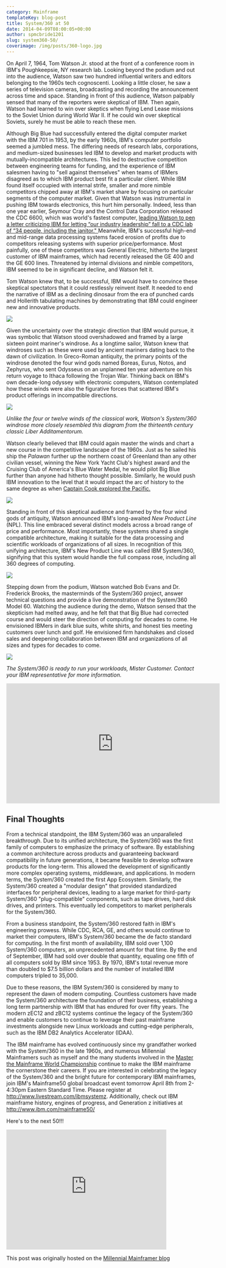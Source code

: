 ```yaml
---
category: Mainframe
templateKey: blog-post
title: System/360 at 50
date: 2014-04-09T08:00:05+00:00
author: spmcbride1201
slug: system360-50/
coverimage: /img/posts/360-logo.jpg
---
```


On April 7, 1964, Tom Watson Jr. stood at the front of a conference room in IBM's Poughkeepsie, NY research lab. Looking beyond the podium and out into the audience, Watson saw two hundred influential writers and editors belonging to the 1960s tech cognoscenti. Looking a little closer, he saw a series of television cameras, broadcasting and recording the announcement across time and space. Standing in front of this audience, Watson palpably sensed that many of the reporters were skeptical of IBM. Then again, Watson had learned to win over skeptics when flying Lend Lease missions to the Soviet Union during World War II. If he could win over skeptical Soviets, surely he must be able to reach these men.</p>

Although Big Blue had successfully entered the digital computer market with the IBM 701 in 1953, by the early 1960s, IBM's computer portfolio seemed a jumbled mess. The differing needs of research labs, corporations, and medium-sized businesses led IBM to develop and market products with mutually-incompatible architectures. This led to destructive competition between engineering teams for funding, and the experience of IBM salesmen having to "sell against themselves" when teams of IBMers disagreed as to which IBM product best fit a particular client. While IBM found itself occupied with internal strife, smaller and more nimble competitors chipped away at IBM's market share by focusing on particular segments of the computer market. Given that Watson was instrumental in pushing IBM towards electronics, this hurt him personally. Indeed, less than one year earlier, Seymour Cray and the Control Data Corporation released the CDC 6600, which was world's fastest computer, <a href="https://web.archive.org/web/20150915085305/http://www.computerhistory.org/revolution/supercomputers/10/33/62" target="_blank">leading Watson to pen a letter criticizing IBM for letting “our industry leadership” fall to a CDC lab of “34 people, including the janitor." </a>Meanwhile, IBM's successful high-end and mid-range data processing systems faced erosion of profits due to competitors releasing systems with superior price/performance. Most painfully, one of these competitors was General Electric, hitherto the largest customer of IBM mainframes, which had recently released the GE 400 and the GE 600 lines. Threatened by internal divisions and nimble competitors, IBM seemed to be in significant decline, and Watson felt it.

Tom Watson knew that, to be successful, IBM would have to convince these skeptical spectators that it could restlessly reinvent itself. It needed to end the narrative of IBM as a declining dinosaur from the era of punched cards and Hollerith tabulating machines by demonstrating that IBM could engineer new and innovative products.

![](/img/posts/360-logo.jpg)

Given the uncertainty over the strategic direction that IBM would pursue, it was symbolic that Watson stood overshadowed and framed by a large sixteen point mariner's windrose. As a longtime sailor, Watson knew that windroses such as these were used by ancient mariners dating back to the dawn of civilization. In Greco-Roman antiquity, the primary points of the windrose denoted the four wind gods named Boreas, Eurus, Notos, and Zephyrus, who sent Odysseus on an unplanned ten year adventure on his return voyage to Ithaca following the Trojan War. Thinking back on IBM's own decade-long odyssey with electronic computers, Watson contemplated how these winds were also the figurative forces that scattered IBM's product offerings in incompatible directions.

![](/img/posts/Paris-Compass.jpg)

<em>Unlike the four or twelve winds of the classical work, Watson's System/360 windrose more closely resembled this diagram from the thirteenth century classic </em><i>Liber Additamentorum. </i>

Watson clearly believed that IBM could again master the winds and chart a new course in the competitive landscape of the 1960s. Just as he sailed his ship the <em>Palawan</em> further up the northern coast of Greenland than any other civilian vessel, winning the New York Yacht Club's highest award and the Cruising Club of America's Blue Water Medal, he would pilot Big Blue further than anyone had hitherto thought possible. Similarly, he would push IBM innovation to the level that it would impact the arc of history to the same degree as when <a href="https://web.archive.org/web/20150915085305/http://www.yachtingmagazine.com/dozenpalawan" target="_blank">Captain Cook explored the Pacific.</a>

![](/img/posts/Watson-Compass.jpg)

Standing in front of this skeptical audience and framed by the four wind gods of antiquity, Watson announced IBM's long-awaited <em>New Product Line</em> (NPL). This line embraced several distinct models across a broad range of price and performance. Most importantly, these systems shared a single compatible architecture, making it suitable for the data processing and scientific workloads of organizations of all sizes. In recognition of this unifying architecture, IBM's New Product Line was called IBM System/360, signifying that this system would handle the full compass rose, including all 360 degrees of computing.

![](/img/posts/360-systems-arranged.jpg)

Stepping down from the podium, Watson watched Bob Evans and Dr. Frederick Brooks, the masterminds of the System/360 project, answer technical questions and provide a live demonstration of the System/360 Model 60. Watching the audience during the demo, Watson sensed that the skepticism had melted away, and he felt that that Big Blue had corrected course and would steer the direction of computing for decades to come. He envisioned IBMers in dark blue suits, white shirts, and honest ties meeting customers over lunch and golf. He envisioned firm handshakes and closed sales and deepening collaboration between IBM and organizations of all sizes and types for decades to come.

![](/img/posts/system-360-watson.jpg)

<em>The System/360 is ready to run your workloads, Mister Customer. Contact your IBM representative for more information.</em>

<iframe src="http://www.youtube.com/embed/rt6UA4MsWTk" height="315" width="560" allowfullscreen="" frameborder="0"></iframe>

## Final Thoughts

From a technical standpoint, the IBM System/360 was an unparalleled breakthrough. Due to its unified architecture, the System/360 was the first family of computers to emphasize the primacy of software. By establishing a common architecture across products and guaranteeing backward compatibility in future generations, it became feasible to develop software products for the long-term. This allowed the development of significantly more complex operating systems, middleware, and applications. In modern terms, the System/360 created the first App Ecosystem. Similarly, the System/360 created a "modular design" that provided standardized interfaces for peripheral devices, leading to a large market for third-party System/360 "plug-compatible" components, such as tape drives, hard disk drives, and printers. This eventually led competitors to market peripherals for the System/360.

From a business standpoint, the System/360 restored faith in IBM's engineering prowess. While CDC, RCA, GE, and others would continue to market their computers, IBM's System/360 became the de facto standard for computing. In the first month of availability, IBM sold over 1,100 System/360 computers, an unprecedented amount for that time. By the end of September, IBM had sold over double that quantity, equaling one fifth of all computers sold by IBM since 1953. By 1970, IBM's total revenue more than doubled to \$7.5 billion dollars and the number of installed IBM computers tripled to 35,000.

Due to these reasons, the IBM System/360 is considered by many to represent the dawn of modern computing. Countless customers have made the System/360 architecture the foundation of their business, establishing a long term partnership with IBM that has endured for over fifty years. The modern zEC12 and zBC12 systems continue the legacy of the System/360 and enable customers to continue to leverage their past mainframe investments alongside new Linux workloads and cutting-edge peripherals, such as the IBM DB2 Analytics Accelerator (IDAA).

The IBM mainframe has evolved continuously since my grandfather worked with the System/360 in the late 1960s, and numerous Millennial Mainframers such as myself and the many students involved in the <a href="https://web.archive.org/web/20150915085305/http://www-03.ibm.com/press/us/en/pressrelease/43308.wss" target="_blank">Master the Mainframe World Championship</a> continue to make the IBM mainframe the cornerstone their careers. If you are interested in celebrating the legacy of the System/360 and the bright future for contemporary IBM mainframes, join IBM's Mainframe50 global broadcast event tomorrow April 8th from 2-4:30pm Eastern Standard Time. Please register at <a title="http://www.livestream.com/ibmsystemz" href="https://web.archive.org/web/20150915085305/http://www.livestream.com/ibmsystemz" target="_blank">http://www.livestream.com/ibmsystemz</a>. Additionally, check out IBM mainframe history, engines of progress, and Generation z initiatives at <a title="http://www.ibm.com/mainframe50/" href="https://web.archive.org/web/20150915085305/http://www.ibm.com/mainframe50/" target="_blank">http://www.ibm.com/mainframe50/</a>

Here's to the next 50!!!

<iframe src="http://www.youtube.com/embed/5nm_CyKYpsA" height="315" width="420" allowfullscreen="" frameborder="0"></iframe></p>

This post was originally hosted on the [Millennial Mainframer blog](https://web.archive.org/web/20150915085305/http://millennialmainframer.com/2014/04/system360-50/)
